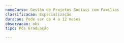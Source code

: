 ```yaml
---
nomeCurso: Gestão de Projetos Sociais com Famílias
classificacao: Especialização
duracao: Pode ser de 4 a 12 meses
observacao: obs
tipo: Pós Graduação

---
```


